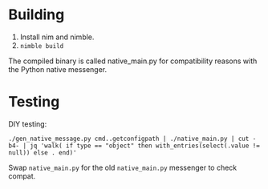 # Building

1. Install nim and nimble.
2. `nimble build`

The compiled binary is called native_main.py for compatibility reasons with the Python native messenger.


# Testing

DIY testing:

```
./gen_native_message.py cmd..getconfigpath | ./native_main.py | cut -b4- | jq 'walk( if type == "object" then with_entries(select(.value != null)) else . end)'
```

Swap `native_main.py` for the old `native_main.py` messenger to check compat.
